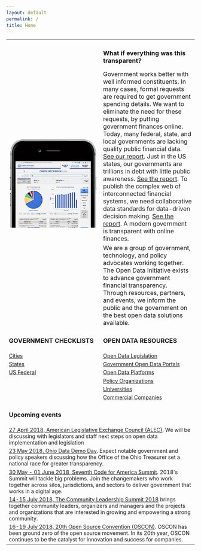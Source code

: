 ```yaml
---
layout: default
permalink: /
title: Home
---
```

<table>
	<tr>
		<td rowspan="3"><img src="/assets/img/ohiocheckbook-iphone6-spacegrey-portrait-small.png" alt="ohioschool-iphone6"></td>
	</tr>
	<tr>
		<td><h3>What if everything was this transparent?</h3><font size="3">Government works better with well informed constituents. In many cases, formal requests are required to get government spending details. We want to eliminate the need for these requests, by putting government finances online. <br />Today, many federal, state, and local governments are lacking quality public financial data. <a href="/blog/2017-12-16-transparency-scorecard">See our report</a>. Just in the US states, our governments are trillions in debt with little public awareness. <a target="_blank" href="https://www.truthinaccounting.org/news/detail/why-is-truthful-timely-and-transparent-financial-data-important-details">See the report</a>. To publish the complex web of interconnected financial systems, we need collaborative data standards for data-driven decision making. <a target="_blank" href="https://www.workiva.com/sites/workiva/files/pdfs/thought-leadership/unleashing-power-financial-data-state-local-government-whitepaper-20180314-j40506.pdf">See the report</a>. A modern government is transparent with online finances.</font></td>
	<tr>
		<td><font size="3">We are a group of government, technology, and policy advocates working together. The Open Data Initiative exists to advance government financial transparency. Through resources, partners, and events, we inform the public and the government on the best open data solutions available.</font></td>
	</tr>
	<tr>
		<td width="50%"><h3>GOVERNMENT CHECKLISTS</h3></td>
		<td width="50%"><h3>OPEN DATA RESOURCES</h3></td>
	</tr>
	<tr>
		<td width="50%"><a href="/resources#cities">Cities</a></td>
		<td width="50%"><a href="/legislation">Open Data Legislation</a></td>
	</tr>
	<tr>
		<td width="50%"><a href="/resources#states">States</a></td>
		<td width="50%"><a href="/transparency">Government Open Data Portals</a></td>
	</tr>
	<tr>
		<td width="50%"><a href="/resources#us-federal">US Federal</a></td>
		<td width="50%"><a href="/resources#open-data-platforms">Open Data Platforms</a></td>
	</tr>
	<tr>
		<td width="50%"></td>
		<td width="50%"><a href="/resources#policy-organizations">Policy Organizations</a></td>
	</tr>
	<tr>
		<td width="50%"></td>
		<td width="50%"><a href="/resources#universities">Universities</a></td>
	</tr>
	<tr>
		<td width="50%"></td>
		<td width="50%"><a href="/resources#commercial-companies">Commercial Companies</a></td>
	</tr>
	 <tr>
		 <td colspan="2"><h3>Upcoming events</h3></td>
	</tr>
	<tr>
		 <td colspan="2"><a href="https://www.alec.org/meeting/2018-spring-task-force-summit-grand-rapids-mi/faq/">27 April 2018, American Legislative Exchange Council (ALEC)</a>. We will be discussing with legislators and staff next steps on open data implementation and legislation</td>
	</tr>
	<tr>
		 <td colspan="2"><a href="/events/2018-05-23-ohio-data-demo-day/">23 May 2018, Ohio Data Demo Day</a>. Expect notable government and policy speakers discussing how the Office of the Ohio Treasurer set a national race for greater transparency.</td>
	</tr>
	<tr>
		 <td colspan="2"><a href="http://www.cvent.com/events/code-for-america-summit-2018/event-summary-e12d85b157b94d69b80d8911cc641d36.aspx">30 May - 01 June 2018, Seventh Code for America Summit</a>. 2018's Summit will tackle big problems. Join the changemakers who work together across silos, jurisdictions, and sectors to deliver government that works in a digital age.</td>
	</tr>
	<tr>
	<td colspan="2"><a href="http://www.communityleadershipsummit.com/">14-15 July 2018, The Community Leadership Summit 2018</a> brings together community leaders, organizers and managers and the projects and organizations that are interested in growing and empowering a strong community.</td>
	</tr>
	<tr>
		 <td colspan="2"><a href="https://conferences.oreilly.com/oscon/oscon-or?cmp=kn-prog-confreg-home-osor18_branded">16-19 July 2018, 20th Open Source Convention (OSCON)</a>. OSCON has been ground zero of the open source movement. In its 20th year, OSCON continues to be the catalyst for innovation and success for companies.</td>
	</tr>
